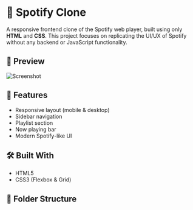 # 🎵 Spotify Clone

A responsive frontend clone of the Spotify web player, built using only **HTML** and **CSS**. This project focuses on replicating the UI/UX of Spotify without any backend or JavaScript functionality.

## 📸 Preview

![Screenshot](screenshot.png) <!-- Replace with your actual screenshot file -->

## 🚀 Features

- Responsive layout (mobile & desktop)
- Sidebar navigation
- Playlist section
- Now playing bar
- Modern Spotify-like UI

## 🛠️ Built With

- HTML5
- CSS3 (Flexbox & Grid)

## 📁 Folder Structure

